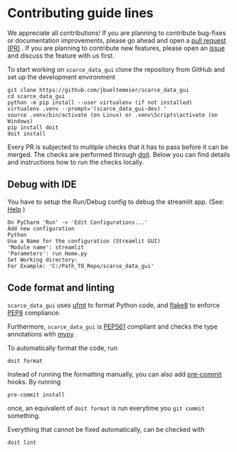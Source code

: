 # Contributing guide lines

We appreciate all contributions! If you are planning to contribute bug-fixes or
documentation improvements, please go ahead and open a
[pull request (PR)](https://github.com/jbueltemeier/scarce_data_gui/-/merge_requests)
. If you are planning to contribute new features, please open an
[issue](https://github.com/jbueltemeier/scarce_data_gui/-/issues) and
discuss the feature with us first.

To start working on `scarce_data_gui` clone the repository from GitHub and set up
the development environment

```shell
git clone https://github.com/jbueltemeier/scarce_data_gui
cd scarce_data_gui
python -m pip install --user virtualenv (if not installed)
virtualenv .venv --prompt='(scarce_data_gui-dev) '
source .venv/bin/activate (on Linux) or .venv\Scripts\activate (on Windows)
pip install doit
doit install
```

Every PR is subjected to multiple checks that it has to pass before it can be merged.
The checks are performed through [doit](https://pydoit.org/). Below you can find details
and instructions how to run the checks locally.

## Debug with IDE

You have to setup the Run/Debug config to debug the streamlit app. (See:
[Help](https://stackoverflow.com/questions/60172282/how-to-run-debug-a-streamlit-application-from-an-ide)
)

```shell
On PyCharm 'Run' -> 'Edit Configurations...'
Add new configuration
Python
Use a Name for the configuration (Streamlit GUI)
'Module name': streamlit
'Parameters': run Home.py
Set Working directory:
For Example: 'C:/Path_TO_Repo/scarce_data_gui'
```

## Code format and linting

`scarce_data_gui` uses [ufmt](https://ufmt.omnilib.dev/en/stable/) to format
Python code, and [flake8](https://flake8.pycqa.org/en/stable/) to enforce
[PEP8](https://www.python.org/dev/peps/pep-0008/) compliance.

Furthermore, `scarce_data_gui` is
[PEP561](https://www.python.org/dev/peps/pep-0561/) compliant and checks the type
annotations with [mypy](http://mypy-lang.org/) .

To automatically format the code, run

```shell
doit format
```

Instead of running the formatting manually, you can also add
[pre-commit](https://pre-commit.com/) hooks. By running

```shell
pre-commit install
```

once, an equivalent of `doit format` is run everytime you `git commit` something.

Everything that cannot be fixed automatically, can be checked with

```shell
doit lint
```
